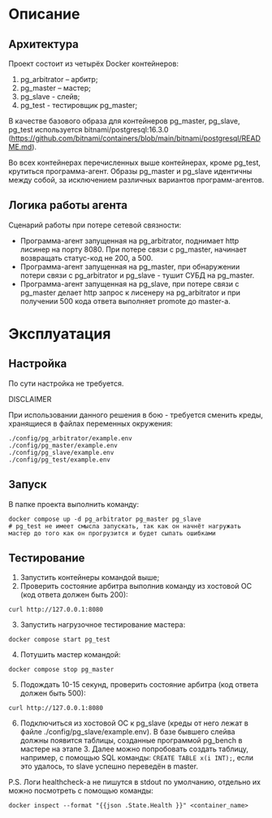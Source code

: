 # Описание 
## Архитектура
Проект состоит из четырёх Docker контейнеров:
1.	pg_arbitrator – арбитр;
2.	pg_master – мастер;
3.	pg_slave - слейв;
4.  pg_test - тестировщик pg_master;

В качестве базового образа для контейнеров pg_master, pg_slave, pg_test используется bitnami/postgresql:16.3.0 (https://github.com/bitnami/containers/blob/main/bitnami/postgresql/README.md).

Во всех контейнерах перечисленных выше контейнерах, кроме pg_test, крутиться программа-агент. Образы pg_master и pg_slave идентичны между собой, за исключением различных вариантов программ-агентов.

## Логика работы агента
Сценарий работы при потере сетевой связности:
- Программа-агент запущенная на pg_arbitrator, поднимает http лисинер на порту 8080. При потере связи с pg_master, начинает возвращать статус-код не 200, а 500.
- Программа-агент запущенная на pg_master, при обнаружении потери связи с pg_arbitrator и pg_slave - тушит СУБД на pg_master.
- Программа-агент запущенная на pg_slave, при потере связи с pg_master делает http запрос к лисенеру на pg_arbitrator и при получении 500 кода ответа выполняет promote до master-a.

# Эксплуатация
## Настройка
По сути настройка не требуется. 

DISCLAIMER

При использовании данного решения в бою - требуется сменить креды, хранящиеся в файлах переменных окружения:
```
./config/pg_arbitrator/example.env
./config/pg_master/example.env
./config/pg_slave/example.env
./config/pg_test/example.env
```

## Запуск
В папке проекта выполнить команду:
```
docker compose up -d pg_arbitrator pg_master pg_slave
# pg_test не имеет смысла запускать, так как он начнёт нагружать мастер до того как он прогрузится и будет сыпать ошибками
```

## Тестирование
1. Запустить контейнеры командой выше;
2. Проверить состояние арбитра выполнив команду из хостовой ОС (код ответа должен быть 200):
```
curl http://127.0.0.1:8080
```
3. Запустить нагрузочное тестирование мастера:
```
docker compose start pg_test
```
4. Потушить мастер командой:
```
docker compose stop pg_master
```
5. Подождать 10-15 секунд, проверить состояние арбитра (код ответа должен быть 500):
```
curl http://127.0.0.1:8080
```
6. Подключиться из хостовой ОС к pg_slave (креды от него лежат в файле ./config/pg_slave/example.env). В базе бывшего слейва должны появится таблицы, созданные программой pg_bench в мастере на этапе 3. Далее можно попробовать создать таблицу, например, с помощью SQL команды: `CREATE TABLE x(i INT);`, если это удалось, то slave успешно переведён в master.


P.S.
Логи healthcheck-а не пишутся в stdout по умолчанию, отдельно их можно посмотреть с помощью команды:
```
docker inspect --format "{{json .State.Health }}" <container_name>
```